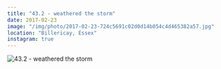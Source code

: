 ```yaml
---
title: "43.2 - weathered the storm"
date: 2017-02-23
image: "/img/photo/2017-02-23-724c5691c02d0d14b054c4d465382a57.jpg"
location: "Billericay, Essex"
instagram: true
---
```


![43.2 - weathered the storm](/img/photo/2017-02-23-724c5691c02d0d14b054c4d465382a57.jpg)
